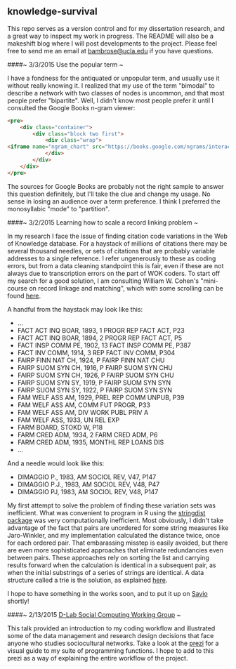 ## knowledge-survival

This repo serves as a version control and for my dissertation research, and a great way to inspect my work in progress. The README will also be a makeshift blog where I will post developments to the project. Please feel free to send me an email at bambrose@ucla.edu if you have questions.

####~ 3/3/2015 Use the popular term ~

I have a fondness for the antiquated or unpopular term, and usually use it without really knowing it. I realized that my use of the term "bimodal" to describe a network with two classes of nodes is uncommon, and that most people prefer "bipartite". Well, I didn't know most people prefer it until I consulted the Google Books n-gram viewer:
```html
<pre>
    <div class="container">
        <div class="block two first">
            <div class="wrap">
<iframe name="ngram_chart" src="https://books.google.com/ngrams/interactive_chart?content=bimodal+network%2Cbipartite+network&year_start=1980&year_end=2010&corpus=15&smoothing=3&share=&direct_url=t1%3B%2Cbimodal%20network%3B%2Cc0%3B.t1%3B%2Cbipartite%20network%3B%2Cc0" width=900 height=500 marginwidth=0 marginheight=0 hspace=0 vspace=0 frameborder=0 scrolling=no></iframe>
            </div>
        </div>
    </div>
</pre>
```
The sources for Google Books are probably not the right sample to answer this question definitely, but I'll take the clue and change my usage. No sense in losing an audience over a term preference. I think I preferred the monosyllabic "mode" to "partition".

####~ 3/2/2015 Learning how to scale a record linking problem ~

In my research I face the issue of finding citation code variations in the Web of Knowledge database. For a haystack of millions of citations there may be several thousand needles, or sets of citations that are probably variable addresses to a single reference. I refer ungenerously to these as coding errors, but from a data cleaning standpoint this is fair, even if these are not always due to transcription errors on the part of WOK coders. To start off my search for a good solution, I am consulting William W. Cohen's "mini-course on record linkage and matching", which with some scrolling can be found [here][miniRL].

A handful from the haystack may look like this:

* ...
* FACT ACT INQ BOAR, 1893, 1 PROGR REP FACT ACT, P23    
* FACT ACT INQ BOAR, 1894, 2 PROGR REP FACT ACT, P5     
* FACT INSP COMM PE, 1902, 13 FACT INSP COMM PE, P387   
* FACT INV COMM, 1914, 3 REP FACT INV COMM, P304        
* FAIRP FINN NAT CH, 1924, P FAIRP FINN NAT CHU         
* FAIRP SUOM SYN CH, 1916, P FAIRP SUOM SYN CHU         
* FAIRP SUOM SYN CH, 1926, P FAIRP SUOM SYN CHU         
* FAIRP SUOM SYN SY, 1919, P FAIRP SUOM SYN SYN         
* FAIRP SUOM SYN SY, 1922, P FAIRP SUOM SYN SYN         
* FAM WELF ASS AM, 1929, PREL REP COMM UNPUB, P39       
* FAM WELF ASS AM, COMM FUT PROGR, P33                  
* FAM WELF ASS AM, DIV WORK PUBL PRIV A                 
* FAM WELF ASS, 1933, UN REL EXP                        
* FARM BOARD, STOKD W, P18                              
* FARM CRED ADM, 1934, 2 FARM CRED ADM, P6              
* FARM CRED ADM, 1935, MONTHL REP LOANS DIS             
* ...

And a needle would look like this:

* DIMAGGIO P., 1983, AM SOCIOL REV, V47, P147
* DIMAGGIO P.J., 1983, AM SOCIOL REV, V48, P47
* DIMAGGIO PJ, 1983, AM SOCIOL REV, V48, P147 

My first attempt to solve the problem of finding these variation sets was inefficient. What was convenient to program in R using the [stringdist package][stringdist] was very computationally inefficient. Most obviously, I didn't take advantage of the fact that pairs are unordered for some string measures like Jaro-Winkler, and my implementation calculated the distance twice, once for each ordered pair. That embarassing misstep is easily avoided, but there are even more sophisticated approaches that eliminate redundancies even between pairs. These approaches rely on sorting the list and carrying results forward when the calculation is identical in a subsequent pair, as when the initial substrings of a series of strings are identical. A data structure called a trie is the solution, as explained [here][trie1].

I hope to have something in the works soon, and to put it up on [Savio][savio] shortly!

####~ 2/13/2015 [D-Lab Social Computing Working Group][SCWG] ~

This talk provided an introduction to my coding workflow and illustrated some of the data management and research design decisions that face anyone who studies sociocultural networks. Take a look at the [prezi][2-13-15SCWG] for a visual guide to my suite of programming functions. I hope to add to this prezi as a way of explaining the entire workflow of the project.

[2-13-15SCWG]:https://prezi.com/hf-1-nca8kky/wok/
[SCWG]:http://dlab.berkeley.edu/working-groups/social-computing
[miniRL]:http://www.cs.cmu.edu/~wcohen/
[stringdist]:https://github.com/markvanderloo/stringdist
[trie1]:http://stevehanov.ca/blog/index.php?id=114
[savio]:http://research-it.berkeley.edu/services/high-performance-computing